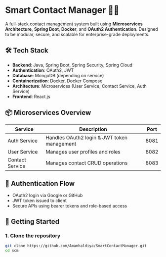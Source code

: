 # Smart Contact Manager 🧠📇

A full-stack contact management system built using **Microservices Architecture**, **Spring Boot**, **Docker**, and **OAuth2 Authentication**. Designed to be modular, secure, and scalable for enterprise-grade deployments.

## 🛠 Tech Stack

- **Backend**: Java, Spring Boot, Spring Security, Spring Cloud
- **Authentication**: OAuth2, JWT
- **Database**: MongoDB (depending on service)
- **Containerization**: Docker, Docker Compose
- **Architecture**: Microservices (User Service, Contact Service, Auth Service)
- **Frontend**: React.js

## 📦 Microservices Overview

| Service         | Description                                        | Port |
|----------------|----------------------------------------------------|------|
| Auth Service    | Handles OAuth2 login & JWT token management        | 8081 |
| User Service    | Manages user profiles and roles                    | 8082 |
| Contact Service | Manages contact CRUD operations                    | 8083 |

## 🔐 Authentication Flow

- OAuth2 login via Google or GitHub
- JWT token issued to client
- Secure APIs using bearer tokens and role-based access

## 🚀 Getting Started

### 1. Clone the repository

```bash
git clone https://github.com/Amanhaldiya/SmartContactManager.git
cd scm
